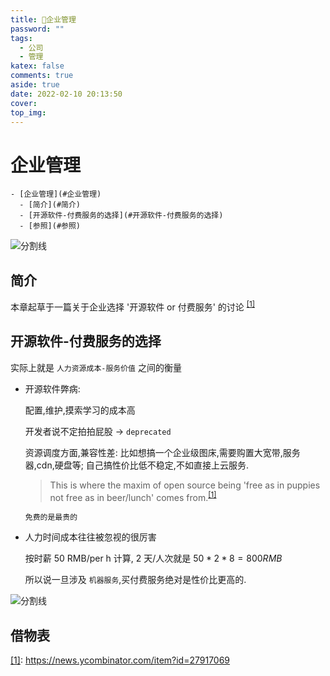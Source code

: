 ```yaml
---
title: 💬企业管理
password: ""
tags:
  - 公司
  - 管理
katex: false
comments: true
aside: true
date: 2022-02-10 20:13:50
cover:
top_img:
---
```


# 企业管理

<!--
 * @?: *********************************************************************
 * @Author: Weidows
 * @LastEditors: Weidows
 * @LastEditTime: 2022-03-07 13:51:59
 * @FilePath: \Blog-private\source\_drafts\corporation.md
 * @Description:
 * @!: *********************************************************************
-->

```pullquote mindmap mindmap-md
- [企业管理](#企业管理)
  - [简介](#简介)
  - [开源软件-付费服务的选择](#开源软件-付费服务的选择)
  - [参照](#参照)
```

<a>![分割线](https://cdn.jsdelivr.net/gh/Weidows/Images/img/divider.png)</a>

## 简介

本章起草于一篇关于企业选择 '开源软件 or 付费服务' 的讨论 <sup id='cite_ref-01'>[\[1\]](#cite_note-01)</sup>

## 开源软件-付费服务的选择

实际上就是 `人力资源成本-服务价值` 之间的衡量

- 开源软件弊病:

  配置,维护,摸索学习的成本高

  开发者说不定拍拍屁股 -> `deprecated`

  资源调度方面,兼容性差: 比如想搞一个企业级图床,需要购置大宽带,服务器,cdn,硬盘等; 自己搞性价比低不稳定,不如直接上云服务.

  > This is where the maxim of open source being 'free as in puppies not free as in beer/lunch' comes from.<sup id='cite_ref-01'>[\[1\]](#cite_note-01)</sup>

  `免费的是最贵的`

- 人力时间成本往往被忽视的很厉害

  按时薪 50 RMB/per h 计算, 2 天/人次就是 $50 * 2 * 8 = 800 RMB$

  所以说一旦涉及 `机器服务`,买付费服务绝对是性价比更高的.

<a>![分割线](https://cdn.jsdelivr.net/gh/Weidows/Images/img/divider.png)</a>

## 借物表

<a name='cite_note-01' href='#cite_ref-01'>[1]</a>: https://news.ycombinator.com/item?id=27917069
